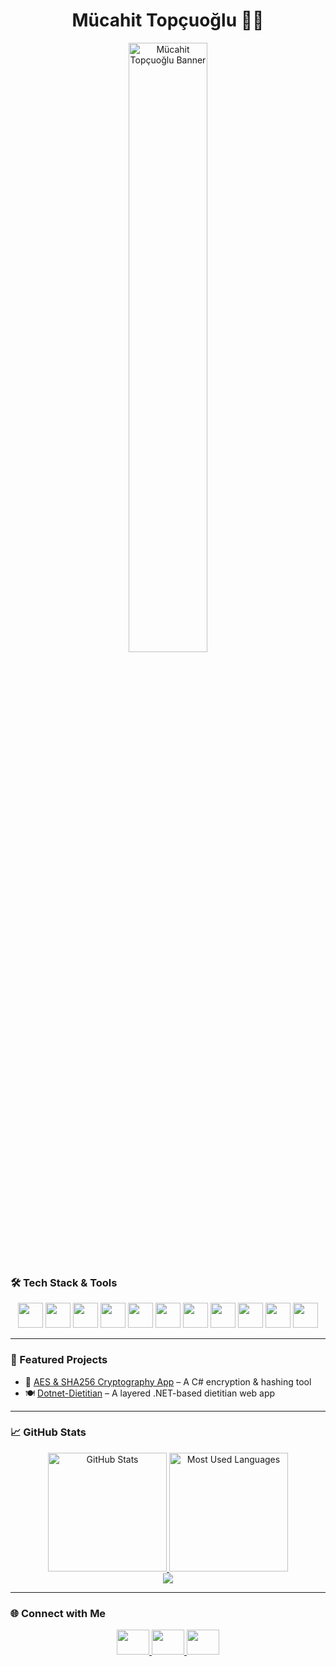 <meta name="description" content="Mücahit Topçuoğlu - Full Stack & Mobile Developer">
<meta name="keywords" content="Full Stack Developer, GitHub Stats, JavaScript, TypeScript, React, Node.js, HTML5, CSS3, Flutter, C#, C++, Java, Python, SQL, Firebase"/>

<h1 align="center">Mücahit Topçuoğlu 👨‍💻</h1>


 <p align="center">
  <img src="https://static.vecteezy.com/system/resources/thumbnails/048/219/695/small_2x/stream-binary-code-binary-code-matrix-background-on-screen-from-numbers-0-and-1-computer-matrix-numbers-on-screen-binary-code-graphic-data-decryption-algorithm-encryption-element-png.png" alt="Mücahit Topçuoğlu Banner" width="50%" />
</p>


### 🛠️ Tech Stack & Tools
<div align="center">
  <img src="https://cdn.jsdelivr.net/gh/devicons/devicon/icons/csharp/csharp-original.svg" height="40" />
  <img src="https://cdn.jsdelivr.net/gh/devicons/devicon/icons/flutter/flutter-original.svg" height="40" />
  <img src="https://cdn.jsdelivr.net/gh/devicons/devicon/icons/dot-net/dot-net-original.svg" height="40" />
  <img src="https://cdn.jsdelivr.net/gh/devicons/devicon/icons/javascript/javascript-original.svg" height="40" />
  <img src="https://cdn.jsdelivr.net/gh/devicons/devicon/icons/typescript/typescript-original.svg" height="40" />
  <img src="https://cdn.jsdelivr.net/gh/devicons/devicon/icons/html5/html5-original.svg" height="40" />
  <img src="https://cdn.jsdelivr.net/gh/devicons/devicon/icons/css3/css3-original.svg" height="40" />
  <img src="https://cdn.jsdelivr.net/gh/devicons/devicon/icons/firebase/firebase-plain.svg" height="40" />
  <img src="https://cdn.jsdelivr.net/gh/devicons/devicon/icons/mysql/mysql-original.svg" height="40" />
  <img src="https://cdn.jsdelivr.net/gh/devicons/devicon/icons/python/python-original.svg" height="40" />
  <img src="https://cdn.jsdelivr.net/gh/devicons/devicon/icons/java/java-original.svg" height="40" />
</div>

---

### 🚀 Featured Projects
- 🔐 [AES & SHA256 Cryptography App](https://github.com/mucahit-topcuoglu/KriptografiWebTool) – A C# encryption & hashing tool  
- 🍽️ [Dotnet-Dietitian](https://github.com/ibrahimkahramann/Dotnet-Dietitian) – A layered .NET-based dietitian web app  
---

### 📈 GitHub Stats
<div align="center"> 
  <a href="#"> 
    <img height="190rem" alt="GitHub Stats" src="https://github-readme-stats.vercel.app/api?username=mucahit-topcuoglu&show_icons=true&title_color=007acc&icon_color=007acc&text_color=007acc&bg_color=00000000&border_radius=15&border_color=00000000&count_private=true&hide=contribs&hide_rank=true"/> 
  </a> 
  <a href="#"> 
    <img height="190rem" alt="Most Used Languages" src="https://github-readme-stats.vercel.app/api/top-langs/?username=mucahit-topcuoglu&langs_count=6&layout=compact&title_color=007acc&icon_color=007acc&text_color=007acc&bg_color=00000000&border_radius=15&border_color=00000000&hide=jupyter%20notebook"/> 
  </a>
  <br />
  <img src="https://github-readme-streak-stats.herokuapp.com/?user=mucahit-topcuoglu&theme=transparent&ring=007acc&fire=007acc&currStreakLabel=007acc" />
  <br />
</div>

---

### 🌐 Connect with Me
<div align="center">
  <a href="https://www.linkedin.com/in/mucahit-topcuoglu/" target="_blank">
    <img src="https://raw.githubusercontent.com/maurodesouza/profile-readme-generator/master/src/assets/icons/social/linkedin/default.svg" width="52" height="40" />
  </a>
  <a href="https://medium.com/@mmucahittopcuoglu" target="_blank">
    <img src="https://raw.githubusercontent.com/maurodesouza/profile-readme-generator/master/src/assets/icons/social/medium/default.svg" width="52" height="40" />
  </a>
  <a href="mailto:mmucahittopcuoglu@gmail.com" target="_blank">
    <img src="https://raw.githubusercontent.com/maurodesouza/profile-readme-generator/master/src/assets/icons/social/gmail/default.svg" width="52" height="40" />
  </a>
</div>



 

